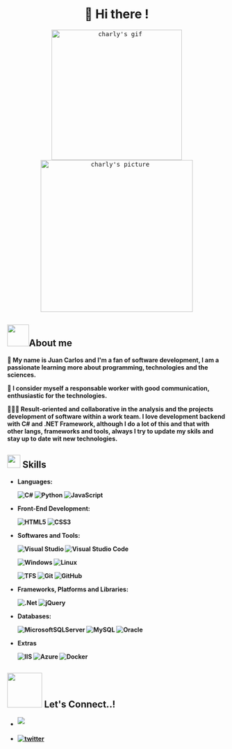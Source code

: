 <h1 style="text-align: center;">👋 Hi there !</h1>

<p align="center">
    <kbd>
      <img height="300px" alt="charly's gif" src="https://media.giphy.com/media/v1.Y2lkPTc5MGI3NjExbnY4anA4dDkzcmlqOHBkaG5oaDFlZnNoOGd0eHF6ajE5cjB3dHYwZCZlcD12MV9pbnRlcm5hbF9naWZfYnlfaWQmY3Q9Zw/34j4IKSvf4h5rxOLK8/giphy.gif" />
    </kbd>
    <kbd>
      <img height="350px" alt="charly's picture" src="https://github.com/jc-valera/jc-valera/assets/56094123/1485c08d-818e-40fa-9f32-f1393840b98c"  /> 
    </kbd>
</p>

## <img src="https://media2.giphy.com/media/hVa6t0WpoDOk7Pxb7l/giphy.gif" width="50"><b>About me<b>

🤖 My name is Juan Carlos and I'm a fan of software development, I am a passionate learning more about programming, technologies and the sciences.

💪 I consider myself a responsable worker with good communication, enthusiastic for the technologies.

👨🏻‍🎨 Result-oriented and collaborative in the analysis and the projects development of software within a work team. I love development backend with **C#** and **.NET Framework**, although I do a lot of this and that with other langs, frameworks and tools, always I try to update my skils and stay up to date wit new technologies.

## <img src="https://media2.giphy.com/media/QssGEmpkyEOhBCb7e1/giphy.gif?cid=ecf05e47a0n3gi1bfqntqmob8g9aid1oyj2wr3ds3mg700bl&rid=giphy.gif" width ="30"> <b> Skills</b>

- **Languages**:
    
    ![C#](https://img.shields.io/badge/c%23-%23239120.svg?style=for-the-badge&logo=csharp&logoColor=white) 
    ![Python](https://img.shields.io/badge/python-3670A0?style=for-the-badge&logo=python&logoColor=ffdd54)
    ![JavaScript](https://img.shields.io/badge/javascript-%23323330.svg?style=for-the-badge&logo=javascript&logoColor=%23F7DF1E)

- **Front-End Development**:

   ![HTML5](https://img.shields.io/badge/HTML5%20-%23E34F26.svg?style=for-the-badge&logo=html5&logoColor=white)
   ![CSS3](https://img.shields.io/badge/CSS%20-%231572B6.svg?style=for-the-badge&logo=css3&logoColor=white)

- **Softwares and Tools**:

    ![Visual Studio](https://img.shields.io/badge/Visual%20Studio%20-FFFFFF.svg?style=for-the-badge&logo=visual-studio-code&logoColor=5D3FD3)
    ![Visual Studio Code](https://img.shields.io/badge/Visual%20Studio%20Code-0078d7.svg?style=for-the-badge&logo=visual-studio-code&logoColor=white)
    
    ![Windows](https://img.shields.io/badge/Windows-0078D6?style=for-the-badge&logo=windows&logoColor=white)
    ![Linux](https://img.shields.io/badge/Linux-FCC624?style=for-the-badge&logo=linux&logoColor=black)
    
    ![TFS](https://img.shields.io/badge/TFS-5D3FD3.svg?style=for-the-badge&logo=visual-studio-code&logoColor=white)
    ![Git](https://img.shields.io/badge/git-%23F05033.svg?style=for-the-badge&logo=git&logoColor=white)
    ![GitHub](https://img.shields.io/badge/github-%23121011.svg?style=for-the-badge&logo=github&logoColor=white)
    
- **Frameworks, Platforms and Libraries**:
    
    ![.Net](https://img.shields.io/badge/.NET-5C2D91?style=for-the-badge&logo=.net&logoColor=white)
    ![jQuery](https://img.shields.io/badge/jquery-%230769AD.svg?style=for-the-badge&logo=jquery&logoColor=white)

- **Databases**:

    ![MicrosoftSQLServer](https://img.shields.io/badge/Microsoft%20SQL%20Server-CC2927?style=for-the-badge&logo=microsoft%20sql%20server&logoColor=white)
    ![MySQL](https://img.shields.io/badge/mysql-%2300f.svg?style=for-the-badge&logo=mysql&logoColor=white)
    ![Oracle](https://img.shields.io/badge/Oracle-F80000?style=for-the-badge&logo=oracle&logoColor=white)

- **Extras**

    ![IIS](https://img.shields.io/badge/IIS-%230db7ed.svg?style=for-the-badge&logo=IIS&logoColor=white)
    ![Azure](https://img.shields.io/badge/azure-%230072C6.svg?style=for-the-badge&logo=microsoftazure&logoColor=white)
    ![Docker](https://img.shields.io/badge/docker-%230db7ed.svg?style=for-the-badge&logo=docker&logoColor=white)


## <img src="https://github.com/jc-valera/jc-valera/assets/56094123/46b7b682-9a80-40c5-a75a-e916a807bf06" width ="80"> <b> Let's Connect..!</b>

<div align='left'>
    <ul>
    <li>
        <a href="mailto:jcvalera87@gmail.com" target="_blank">
        <img src="https://img.shields.io/badge/gmail: jcvalera-%23EA4335.svg?style=for-the-badge&logo=gmail&logoColor=white" t=mail style="margin-bottom: 5px;" />
        </a>
    </li>
    <br>
    <li>
        <a href="https://twitter.com/s_charly_" target="_blank">
        <img src="https://img.shields.io/badge/twitter: s_charly_-%2300acee.svg?color=1DA1F2&style=for-the-badge&logo=twitter&logoColor=white" alt=twitter style="margin-bottom: 5px;"/>
        </a>
    </li>
    </ul>
</div>


<!--
**jc-valera/jc-valera** is a ✨ _special_ ✨ repository because its `README.md` (this file) appears on your GitHub profile.

Here are some ideas to get you started:

- 🔭 I’m currently working on ...
- 🌱 I’m currently learning ...
- 👯 I’m looking to collaborate on ...
- 🤔 I’m looking for help with ...
- 💬 Ask me about ...
- 📫 How to reach me: ...
- 😄 Pronouns: ...
- ⚡ Fun fact: ...
-->
